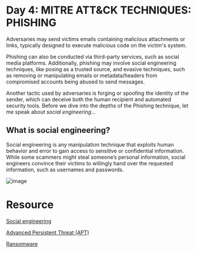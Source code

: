 # Day 4: MITRE ATT&CK TECHNIQUES: **PHISHING**
Adversaries may send victims emails containing malicious attachments or links, typically designed to execute malicious code on the victim's system. 

Phishing can also be conducted via third-party services, such as social media platforms. Additionally, phishing may involve social engineering techniques, like posing as a trusted source, and evasive techniques, such as removing or manipulating emails or metadata/headers from compromised accounts being abused to send messages. 

Another tactic used by adversaries is forging or spoofing the identity of the sender, which can deceive both the human recipient and automated security tools. Before we dive into the depths of the Phishing technique, let me speak about *social engineering*...

## What is social engineering?
Social engineering is any manipulation technique that exploits human behavior and error to gain access to sensitive or confidential information. While some scammers might steal someone’s personal information, social engineers convince their victims to willingly hand over the requested information, such as usernames and passwords.


![image](https://github.com/user-attachments/assets/d41b79ba-ed3a-4f69-a247-0400ef831e7a)





















# Resource
[Social engineering](https://www.microsoft.com/en-us/microsoft-365-life-hacks/privacy-and-safety/what-is-social-engineering?msockid=19dba958fccb6dd6182dbd54fd836cb6)

[Advanced Persistent Threat (APT)](https://www.cisco.com/c/en/us/products/security/advanced-persistent-threat.html)

[Ransomware](https://www.cisco.com/site/us/en/learn/topics/security/what-is-ransomware.html#tabs-35d568e0ff-item-194f491212-tab)
